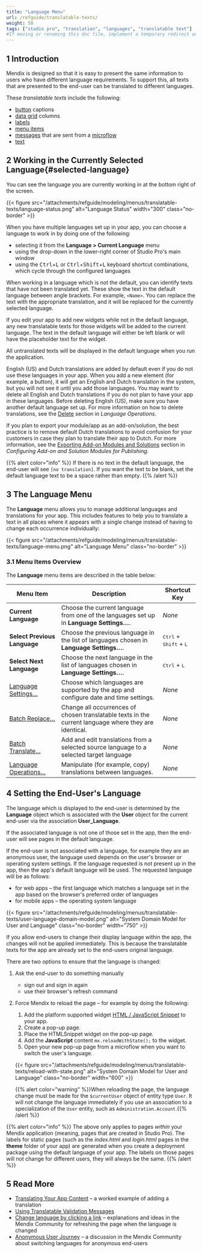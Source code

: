 ```yaml
---
title: "Language Menu"
url: /refguide/translatable-texts/
weight: 50
tags: ["studio pro", "translation", "languages", "translatable text"]
#If moving or renaming this doc file, implement a temporary redirect and let the respective team know they should update the URL in the product. See Mapping to Products for more details.
---
```


## 1 Introduction

Mendix is designed so that it is easy to present the same information to users who have different language requirements. To support this, all texts that are presented to the end-user can be translated to different languages.

These *translatable texts* include the following:

* [button](/refguide/button-widgets/) captions
* [data grid](/refguide/data-grid/) columns
* [labels](/refguide/label/)
* [menu items](/refguide/menu/#menu-item)
* [messages](/refguide/show-message/) that are sent from a [microflow](/refguide/microflows/)
* [text](/refguide/text/)

## 2 Working in the Currently Selected Language{#selected-language}

You can see the language you are currently working in at the bottom right of the screen.

{{< figure src="/attachments/refguide/modeling/menus/translatable-texts/language-status.png" alt="Language Status" width="300"  class="no-border" >}}

When you have multiple languages set up in your app, you can choose a language to work in by doing one of the following:

* selecting it from the **Language > Current Language** menu
* using the drop-down in the lower-right corner of Studio Pro's main window
* using the <kbd>Ctrl</kbd>+<kbd>L</kbd> or <kbd>Ctrl</kbd>+<kbd>Shift</kbd>+<kbd>L</kbd> keyboard shortcut combinations, which cycle through the configured languages

When working in a language which is not the default, you can identify texts that have not been translated yet. These show the text in the default language between angle brackets. For example, `<Name>`. You can replace the text with the appropriate translation, and it will be replaced for the currently selected language.

If you edit your app to add new widgets while not in the default language, any new translatable texts for those widgets will be added to the current language. The text in the default language will either be left blank or will have the placeholder text for the widget.

All untranslated texts will be displayed in the default language when you run the application.

English (US) and Dutch translations are added by default even if you do not use these languages in your app. When you add a new element (for example, a button), it will get an English and Dutch translation in the system, but you will not see it until you add those languages. You may want to delete all English and Dutch translations if you do not plan to have your app in these languages. Before deleting English (US), make sure you have another default language set up. For more information on how to delete translations, see the [Delete](/refguide/language-operations/#delete) section in *Language Operations*.  

If you plan to export your module/app as an add-on/solution, the best practice is to remove default Dutch translations to avoid confusion for your customers in case they plan to translate their app to Dutch. For more information, see the [Exporting Add-on Modules and Solutions](/refguide/configure-add-on-and-solution-modules/#export) section in *Configuring Add-on and Solution Modules for Publishing*.  

{{% alert color="info" %}}
If there is no text in the default language, the end-user will see `[no translation]`. If you want the text to be blank, set the default language text to be a space rather than empty.
{{% /alert %}}

## 3 The Language Menu

The **Language** menu allows you to manage additional languages and translations for your app. This includes features to help you to translate a text in all places where it appears with a single change instead of having to change each occurrence individually:

{{< figure src="/attachments/refguide/modeling/menus/translatable-texts/language-menu.png" alt="Language Menu" class="no-border" >}}

### 3.1 Menu Items Overview

The **Language** menu items are described in the table below:

| Menu Item | Description | Shortcut Key |
| --- | --- | --- |
| **Current Language** | Choose the current language from one of the languages set up in **Language Settings…**. | *None* |
| **Select Previous Language** | Choose the previous language in the list of languages chosen in **Language Settings…**. | <kbd>Ctrl</kbd> + <kbd>Shift</kbd> + <kbd>L</kbd> |
| **Select Next Language** | Choose the next language in the list of languages chosen in **Language Settings…**. | <kbd>Ctrl</kbd> + <kbd>L</kbd> |
| [Language Settings…](/refguide/language-settings/) | Choose which languages are supported by the app and configure date and time settings. | *None* |
| [Batch Replace…](/refguide/batch-replace/) | Change all occurrences of chosen translatable texts in the current language where they are identical. | *None* |
| [Batch Translate…](/refguide/batch-translate/) | Add and edit translations from a selected source language to a selected target language | *None* |
| [Language Operations…](/refguide/language-operations/) | Manipulate (for example, copy) translations between languages. | *None* |

## 4 Setting the End-User's Language

The language which is displayed to the end-user is determined by the **Language** object which is associated with the **User** object for the current end-user via the association **User_Language**.

If the associated language is not one of those set in the app, then the end-user will see pages in the default language.

If the end-user is not associated with a language, for example they are an anonymous user, the language used depends on the user's browser or operating system settings. If the language requested is not present up in the app, then the app's default language will be used. The requested language will be as follows:

* for web apps – the first language which matches a language set in the app based on the browser's preferred order of languages
* for mobile apps – the operating system language

{{< figure src="/attachments/refguide/modeling/menus/translatable-texts/user-language-domain-model.png" alt="System Domain Model for User and Language" class="no-border" width="750" >}}

If you allow end-users to change their display language within the app, the changes will not be applied immediately. This is because the translatable texts for the app are already set to the end-users original language.

There are two options to ensure that the language is changed:

1. Ask the end-user to do something manually
    * sign out and sign in again
    * use their browser's refresh command
2. Force Mendix to reload the page – for example by doing the following:
    1. Add the platform supported widget [HTML / JavaScript Snippet](https://marketplace.mendix.com/link/component/56/) to your app.
    2. Create a pop-up page.
    3. Place the HTMLSnippet widget on the pop-up page.
    4. Add the **JavaScript** content `mx.reloadWithState();` to the widget.
    5. Open your new pop-up page from a microflow when you want to switch the user's language.

    {{< figure src="/attachments/refguide/modeling/menus/translatable-texts/reload-with-state.png" alt="System Domain Model for User and Language" class="no-border" width="600" >}}

    {{% alert color="warning" %}}When reloading the page, the language change must be made for the `$currentUser` object of entity type `User`. It will not change the language immediately if you use an association to a specialization of the `User` entity, such as `Administration.Account`.{{% /alert %}}

{{% alert color="info" %}}
The above only applies to pages *within* your Mendix application (meaning, pages that are created in Studio Pro). The labels for static pages (such as the *index.html* and *login.html* pages in the **theme** folder of your app) are generated when you create a deployment package using the default language of your app. The labels on those pages will not change for different users, they will always be the same.
{{% /alert %}}

## 5 Read More

* [Translating Your App Content](/refguide/translate-your-app-content/) – a worked example of adding a translation 
* [Using Translatable Validation Messages](/refguide/translatable-validation-messages/)
* [Change language by clicking a link](https://community.mendix.com/link/questions/91821) – explanations and ideas in the Mendix Community for refreshing the page when the language is changed
* [Anonymous User Journey](https://community.mendix.com/link/questions/91676) – a discussion in the Mendix Community about switching languages for anonymous end-users
